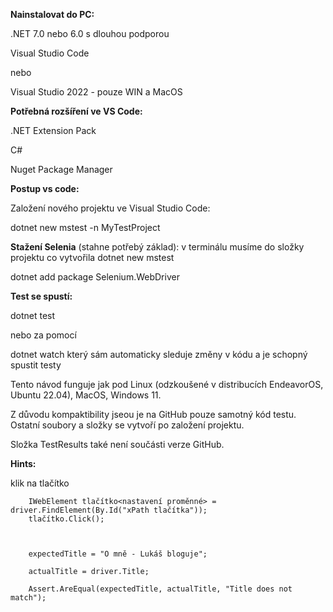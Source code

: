 **Nainstalovat do PC:**

.NET 7.0 nebo 6.0 s dlouhou podporou

Visual Studio Code

nebo 

Visual Studio 2022 - pouze WIN a MacOS



**Potřebná rozšíření ve VS Code:**

.NET Extension Pack

C#

Nuget Package Manager



**Postup vs code:**


Založení nového projektu ve Visual Studio Code:

dotnet new mstest -n MyTestProject 


**Stažení Selenia** (stahne potřebý základ): v terminálu musíme do složky projektu co vytvořila dotnet new mstest

dotnet add package Selenium.WebDriver

**Test se spustí:**

dotnet test

nebo za pomocí 

dotnet watch který sám automaticky sleduje změny v kódu a je schopný spustit testy

Tento návod funguje jak pod Linux (odzkoušené v distribucích EndeavorOS, Ubuntu 22.04), MacOS, Windows 11.

Z důvodu kompaktibility jseou je na GitHub pouze samotný kód testu. Ostatní soubory a složky se vytvoří po založení projektu.

Složka TestResults také není součásti verze GitHub.


**Hints:**

 klik na tlačítko

        IWebElement tlačítko<nastavení proměnné> = driver.FindElement(By.Id("xPath tlačítka"));
        tlačítko.Click();



        expectedTitle = "O mně - Lukáš bloguje"; 

        actualTitle = driver.Title;

        Assert.AreEqual(expectedTitle, actualTitle, "Title does not match");

        

